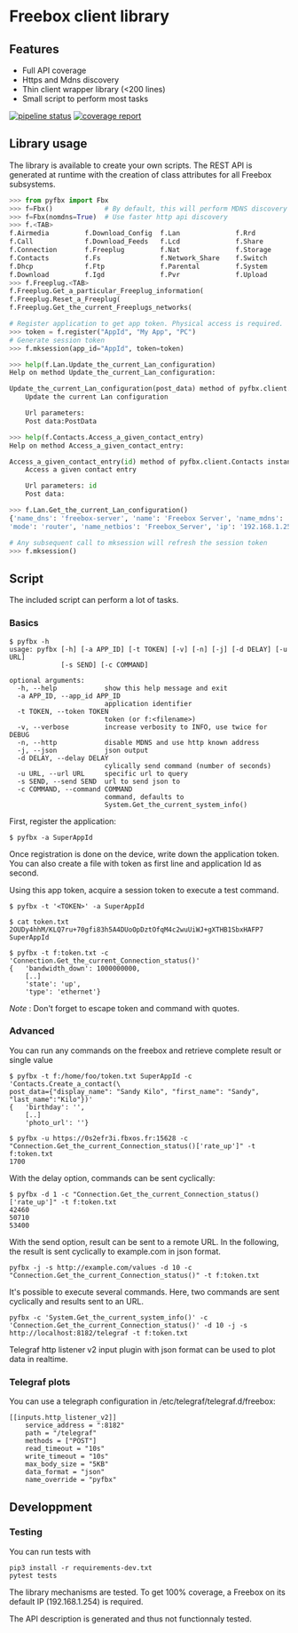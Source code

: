 # Freebox client library

## Features

* Full API coverage
* Https and Mdns discovery
* Thin client wrapper library (<200 lines)
* Small script to perform most tasks

[![pipeline status](https://framagit.org/sun/pyfbx/badges/master/pipeline.svg)](https://framagit.org/sun/pyfbx/commits/master)
[![coverage report](https://framagit.org/sun/pyfbx/badges/master/coverage.svg)](https://framagit.org/sun/pyfbx/commits/master)

## Library usage

The library is available to create your own scripts.
The REST API is generated at runtime with the creation of class attributes for all Freebox subsystems.

```python
>>> from pyfbx import Fbx
>>> f=Fbx()             # By default, this will perform MDNS discovery
>>> f=Fbx(nomdns=True)  # Use faster http api discovery
>>> f.<TAB>
f.Airmedia         f.Download_Config  f.Lan              f.Rrd              f.Upnpav
f.Call             f.Download_Feeds   f.Lcd              f.Share            f.Vpn
f.Connection       f.Freeplug         f.Nat              f.Storage          f.Vpn_Client
f.Contacts         f.Fs               f.Network_Share    f.Switch           f.Wifi
f.Dhcp             f.Ftp              f.Parental         f.System           f.mksession(
f.Download         f.Igd              f.Pvr              f.Upload           f.register(
>>> f.Freeplug.<TAB>
f.Freeplug.Get_a_particular_Freeplug_information(
f.Freeplug.Reset_a_Freeplug(
f.Freeplug.Get_the_current_Freeplugs_networks(

# Register application to get app token. Physical access is required.
>>> token = f.register("AppId", "My App", "PC")
# Generate session token
>>> f.mksession(app_id="AppId", token=token)

>>> help(f.Lan.Update_the_current_Lan_configuration)
Help on method Update_the_current_Lan_configuration:

Update_the_current_Lan_configuration(post_data) method of pyfbx.client.Lan instance
    Update the current Lan configuration

    Url parameters:
    Post data:PostData

>>> help(f.Contacts.Access_a_given_contact_entry)
Help on method Access_a_given_contact_entry:

Access_a_given_contact_entry(id) method of pyfbx.client.Contacts instance
    Access a given contact entry

    Url parameters: id
    Post data:

>>> f.Lan.Get_the_current_Lan_configuration()
{'name_dns': 'freebox-server', 'name': 'Freebox Server', 'name_mdns': 'Freebox-Server', 
'mode': 'router', 'name_netbios': 'Freebox_Server', 'ip': '192.168.1.254'}

# Any subsequent call to mksession will refresh the session token
>>> f.mksession()
```

## Script

The included script can perform a lot of tasks.

### Basics

```shell
$ pyfbx -h
usage: pyfbx [-h] [-a APP_ID] [-t TOKEN] [-v] [-n] [-j] [-d DELAY] [-u URL]
             [-s SEND] [-c COMMAND]

optional arguments:
  -h, --help            show this help message and exit
  -a APP_ID, --app_id APP_ID
                        application identifier
  -t TOKEN, --token TOKEN
                        token (or f:<filename>)
  -v, --verbose         increase verbosity to INFO, use twice for DEBUG
  -n, --http            disable MDNS and use http known address
  -j, --json            json output
  -d DELAY, --delay DELAY
                        cylically send command (number of seconds)
  -u URL, --url URL     specific url to query
  -s SEND, --send SEND  url to send json to
  -c COMMAND, --command COMMAND
                        command, defaults to
                        System.Get_the_current_system_info()
```

First, register the application:

```shell
$ pyfbx -a SuperAppId
```
Once registration is done on the device, write down the application token.
You can also create a file with token as first line and application Id as second.

Using this app token, acquire a session token to execute a test command.

```shell
$ pyfbx -t '<TOKEN>' -a SuperAppId

$ cat token.txt
2OUDy4hhM/KLQ7ru+70gfi83h5A4DUoOpDztOfqM4c2wuUiWJ+gXTHB1SbxHAFP7
SuperAppId

$ pyfbx -t f:token.txt -c 'Connection.Get_the_current_Connection_status()'
{   'bandwidth_down': 1000000000,
    [..]
    'state': 'up',
    'type': 'ethernet'}
```

_Note_ : Don't forget to escape token and command with quotes.

### Advanced

You can run any commands on the freebox and retrieve complete result or single value
```shell
$ pyfbx -t f:/home/foo/token.txt SuperAppId -c 'Contacts.Create_a_contact(\
post_data={"display_name": "Sandy Kilo", "first_name": "Sandy", "last_name":"Kilo"})'
{   'birthday': '',
    [..]
    'photo_url': ''}

$ pyfbx -u https://0s2efr3i.fbxos.fr:15628 -c "Connection.Get_the_current_Connection_status()['rate_up']" -t f:token.txt
1700
```

With the delay option, commands can be sent cyclically:

```shell
$ pyfbx -d 1 -c "Connection.Get_the_current_Connection_status()['rate_up']" -t f:token.txt
42460
50710
53400
```

With the send option, result can be sent to a remote URL.
In the following, the result is sent cyclically to example.com in json format.

```shell
pyfbx -j -s http://example.com/values -d 10 -c "Connection.Get_the_current_Connection_status()" -t f:token.txt
```

It's possible to execute several commands.
Here, two commands are sent cyclically and results sent to an URL.

```shell
pyfbx -c 'System.Get_the_current_system_info()' -c 'Connection.Get_the_current_Connection_status()' -d 10 -j -s http://localhost:8182/telegraf -t f:token.txt
```

Telegraf http listener v2 input plugin with json format can be used to plot data in realtime.

### Telegraf plots

You can use a telegraph configuration in /etc/telegraf/telegraf.d/freebox:

```
[[inputs.http_listener_v2]]
    service_address = ":8182"
    path = "/telegraf"
    methods = ["POST"]
    read_timeout = "10s"
    write_timeout = "10s"
    max_body_size = "5KB"
    data_format = "json"
    name_override = "pyfbx"
```

## Developpment

### Testing

You can run tests with

```shell
pip3 install -r requirements-dev.txt
pytest tests
```
The library mechanisms are tested. To get 100% coverage, a Freebox on its default IP (192.168.1.254) is required.

The API description is generated and thus not functionnaly tested.
